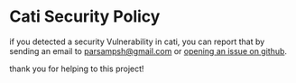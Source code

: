 # Cati Security Policy

if you detected a security Vulnerability in cati, you can report that by sending an email to parsampsh@gmail.com or [opening an issue on github](https://github.com/catios/cati/issues/new).

thank you for helping to this project!
